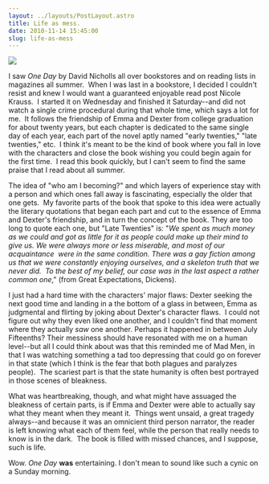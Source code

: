 ```yaml
---
layout: ../layouts/PostLayout.astro
title: Life as mess.
date: 2010-11-14 15:45:00
slug: life-as-mess
---
```


[![](http://blissfullydomestic.com/wp-content/uploads/OneDay_DavidNicholls.jpg)](http://blissfullydomestic.com/wp-content/uploads/OneDay_DavidNicholls.jpg)

I saw _One Day_ by David Nicholls all over bookstores and on reading lists in magazines all summer.  When I was last in a bookstore, I decided I couldn't resist and knew I would want a guaranteed enjoyable read post Nicole Krauss.  I started it on Wednesday and finished it Saturday--and did not watch a single crime procedural during that whole time, which says a lot for me.  It follows the friendship of Emma and Dexter from college graduation for about twenty years, but each chapter is dedicated to the same single day of each year, each part of the novel aptly named "early twenties," "late twenties," etc.  I think it's meant to be the kind of book where you fall in love with the characters and close the book wishing you could begin again for the first time.  I read this book quickly, but I can't seem to find the same praise that I read about all summer.  
  
The idea of "who am I becoming?" and which layers of experience stay with a person and which ones fall away is fascinating, especially the older that one gets.  My favorite parts of the book that spoke to this idea were actually the literary quotations that began each part and cut to the essence of Emma and Dexter's friendship, and in turn the concept of the book. They are too long to quote each one, but "Late Twenties" is: "_We spent as much money as we could and got as little for it as people could make up their mind to give us. We were always more or less miserable, and most of our acquaintance  were in the same condition. There was a gay fiction among us that we were constantly enjoying ourselves, and a skeleton truth that we never did.  To the best of my belief, our case was in the last aspect a rather common one_," (from Great Expectations, Dickens).  
  
I just had a hard time with the characters' major flaws: Dexter seeking the next good time and landing in a the bottom of a glass in between, Emma as judgmental and flirting by joking about Dexter's character flaws.  I could not figure out why they even liked one another, and I couldn't find that moment where they actually _saw_ one another. Perhaps it happened in between July Fifteenths? Their messiness should have resonated with me on a human level--but all I could think about was that this reminded me of Mad Men, in that I was watching something a tad too depressing that could go on forever in that state (which I think is the fear that both plagues and paralyzes people).  The scariest part is that the state humanity is often best portrayed in those scenes of bleakness.  
  
What was heartbreaking, though, and what might have assuaged the bleakness of certain parts, is if Emma and Dexter were able to actually say what they meant when they meant it.  Things went unsaid, a great tragedy always--and because it was an omnicient third person narrator, the reader is left knowing what each of them feel, while the person that really needs to know is in the dark.  The book is filled with missed chances, and I suppose, such is life.  
  
Wow. _One Day_ **was** entertaining. I don't mean to sound like such a cynic on a Sunday morning.